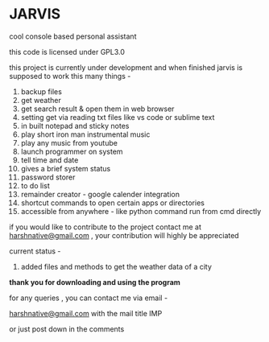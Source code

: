 # JARVIS
cool console based personal assistant 


this code is licensed under GPL3.0

this project is currently under development and when finished jarvis is supposed to work this many things - 
1. backup files 
2. get weather 
3. get search result & open them in web browser 
4. setting get via reading txt files like vs code or sublime text 
5. in built notepad and sticky notes 
6. play short iron man instrumental music 
7. play any music from youtube 
8. launch programmer on system 
9. tell time and date 
10. gives a brief system status 
11. password storer 
12. to do list 
13. remainder creator - google calender integration 
14. shortcut commands to open certain apps or directories 
15. accessible from anywhere - like python command run from cmd directly 


if you would like to contribute to the project contact me at harshnative@gmail.com , your contribution will highly be appreciated


current status - 
1. added files and methods to get the weather data of a city


__________thank you for downloading and using the program__________



for any queries , you can contact me via email - 

harshnative@gmail.com                 with the mail title IMP

or just post down in the comments 


